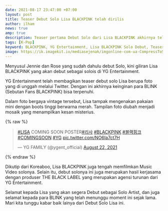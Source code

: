 ```yaml
---
date: 2021-08-17 23:47:00 +07:00
layout: post
title: Teaser Debut Solo Lisa BLACKPINK telah dirilis
author: ilham
news: true
amp: true
description: Teaser pertama Debut Solo dari Lisa BLACKPINK akhirnya telah dirilis oleh YG Entertainment via Twitter, lihat teasernya disini.
tags: [K-Pop]
keyword: BLACKPINK, YG Entertainment, Lisa BLACKPINK Solo Debut, Teaser Lisa BLACKPINK Solo Debut
image: https://ik.imagekit.io/mediasejenak/imgonline-com-ua-CompressToSize-Q2pJJYSwSPDz_bXXU3-hkj.jpg?updatedAt=1629650267758
---
```

Menyusul Jennie dan Rose yang sudah dahulu debut Solo, kini giliran Lisa BLACKPINK yang akan debut sebagai solois di YG Entertainment.

YG Entertainment telah membagikan teaser debut solo Lisa berupa foto yang di unggah melalui Twitter. Dengan ini akhirnya keinginan para BLINK (Sebutan Fans BLACKPINK) bisa terpenuhi.

Dalam foto bergaya vintage tersebut, Lisa tampak mengenakan pakaian mini dengan boots tinggi berwarna merah. Tampilan foto diubah menjadi mosaik yang menampilkan kesan misterius.

{% raw %}<blockquote class="twitter-tweet"><p lang="en" dir="ltr"><a href="https://twitter.com/hashtag/LISA?src=hash&amp;ref_src=twsrc%5Etfw">#LISA</a> COMING SOON POSTER<a href="https://twitter.com/hashtag/%EB%A6%AC%EC%82%AC?src=hash&amp;ref_src=twsrc%5Etfw">#리사</a> <a href="https://twitter.com/hashtag/BLACKPINK?src=hash&amp;ref_src=twsrc%5Etfw">#BLACKPINK</a> <a href="https://twitter.com/hashtag/%EB%B8%94%EB%9E%99%ED%95%91%ED%81%AC?src=hash&amp;ref_src=twsrc%5Etfw">#블랙핑크</a> <a href="https://twitter.com/hashtag/COMINGSOON?src=hash&amp;ref_src=twsrc%5Etfw">#COMINGSOON</a> <a href="https://twitter.com/hashtag/YG?src=hash&amp;ref_src=twsrc%5Etfw">#YG</a> <a href="https://t.co/NO6Ia7ct7H">pic.twitter.com/NO6Ia7ct7H</a></p>&mdash; YG FAMILY (@ygent_official) <a href="https://twitter.com/ygent_official/status/1429458428968140800?ref_src=twsrc%5Etfw">August 22, 2021</a></blockquote> <script async src="https://platform.twitter.com/widgets.js" charset="utf-8"></script>{% endraw %}

Dikutip dari Koreaboo, Lisa BLACKPINK juga tengah memfilmkan Music Video solonya. Selain itu, debut solonya ini juga merupakan hasil kerjasama dengan produser THE BLACK LABEL yang merupakan agensi turunan dari YG Entertainment.

Selamat kepada Lisa yang akan segera Debut sebagai Solo Artist, dan juga selamat kepada para BLINK yang telah menunggu moment ini sejak lama. Mari kita tunggu kabar baik lainya dari Debut Solo Lisa ini.
